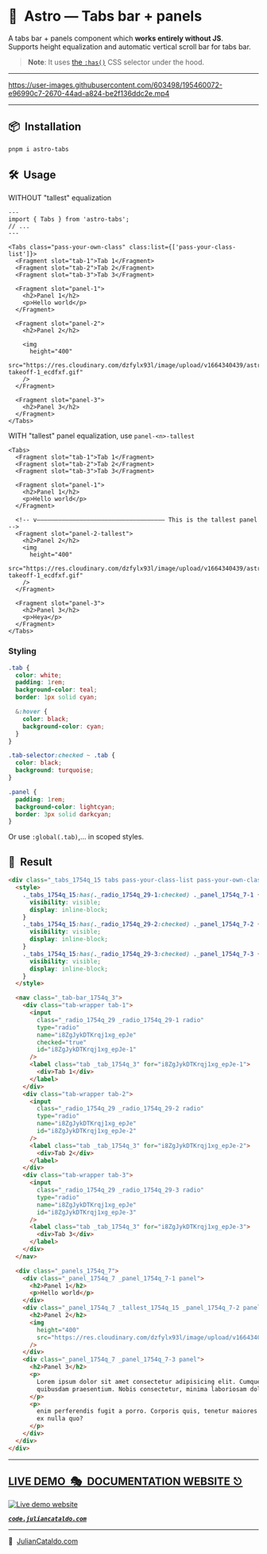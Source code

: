 # 🚀  Astro — Tabs bar + panels

A tabs bar + panels component which **works entirely without JS**.  
Supports height equalization and automatic vertical scroll bar for tabs bar.

> **Note**: It uses [the `:has()`](https://caniuse.com/css-has) CSS selector under the hood.

---

https://user-images.githubusercontent.com/603498/195460072-e96990c7-2670-44ad-a824-be2f136ddc2e.mp4

---

## 📦  Installation

```sh
pnpm i astro-tabs
```

## 🛠  Usage

WITHOUT "tallest" equalization

```astro
---
import { Tabs } from 'astro-tabs';
// ...
---

<Tabs class="pass-your-own-class" class:list={['pass-your-class-list']}>
  <Fragment slot="tab-1">Tab 1</Fragment>
  <Fragment slot="tab-2">Tab 2</Fragment>
  <Fragment slot="tab-3">Tab 3</Fragment>

  <Fragment slot="panel-1">
    <h2>Panel 1</h2>
    <p>Hello world</p>
  </Fragment>

  <Fragment slot="panel-2">
    <h2>Panel 2</h2>

    <img
      height="400"
      src="https://res.cloudinary.com/dzfylx93l/image/upload/v1664340439/astro-takeoff-1_ecdfxf.gif"
    />
  </Fragment>

  <Fragment slot="panel-3">
    <h2>Panel 3</h2>
  </Fragment>
</Tabs>
```

WITH "tallest" panel equalization, use `panel-<n>-tallest`

```astro
<Tabs>
  <Fragment slot="tab-1">Tab 1</Fragment>
  <Fragment slot="tab-2">Tab 2</Fragment>
  <Fragment slot="tab-3">Tab 3</Fragment>

  <Fragment slot="panel-1">
    <h2>Panel 1</h2>
    <p>Hello world</p>
  </Fragment>

  <!-- v———————————————————————————————————— This is the tallest panel -->
  <Fragment slot="panel-2-tallest">
    <h2>Panel 2</h2>
    <img
      height="400"
      src="https://res.cloudinary.com/dzfylx93l/image/upload/v1664340439/astro-takeoff-1_ecdfxf.gif"
    />
  </Fragment>

  <Fragment slot="panel-3">
    <h2>Panel 3</h2>
    <p>Heya</p>
  </Fragment>
</Tabs>
```

### Styling

```scss
.tab {
  color: white;
  padding: 1rem;
  background-color: teal;
  border: 1px solid cyan;

  &:hover {
    color: black;
    background-color: cyan;
  }
}

.tab-selector:checked ~ .tab {
  color: black;
  background: turquoise;
}

.panel {
  padding: 1rem;
  background-color: lightcyan;
  border: 3px solid darkcyan;
}
```

Or use `:global(.tab)`,… in scoped styles.

## 🎉  Result

```html
<div class="_tabs_1754q_15 tabs pass-your-class-list pass-your-own-class">
  <style>
    ._tabs_1754q_15:has(._radio_1754q_29-1:checked) ._panel_1754q_7-1 {
      visibility: visible;
      display: inline-block;
    }
    ._tabs_1754q_15:has(._radio_1754q_29-2:checked) ._panel_1754q_7-2 {
      visibility: visible;
      display: inline-block;
    }
    ._tabs_1754q_15:has(._radio_1754q_29-3:checked) ._panel_1754q_7-3 {
      visibility: visible;
      display: inline-block;
    }
  </style>

  <nav class="_tab-bar_1754q_3">
    <div class="tab-wrapper tab-1">
      <input
        class="_radio_1754q_29 _radio_1754q_29-1 radio"
        type="radio"
        name="i8ZgJykDTKrqj1xg_epJe"
        checked="true"
        id="i8ZgJykDTKrqj1xg_epJe-1"
      />
      <label class="tab _tab_1754q_3" for="i8ZgJykDTKrqj1xg_epJe-1">
        <div>Tab 1</div>
      </label>
    </div>
    <div class="tab-wrapper tab-2">
      <input
        class="_radio_1754q_29 _radio_1754q_29-2 radio"
        type="radio"
        name="i8ZgJykDTKrqj1xg_epJe"
        id="i8ZgJykDTKrqj1xg_epJe-2"
      />
      <label class="tab _tab_1754q_3" for="i8ZgJykDTKrqj1xg_epJe-2">
        <div>Tab 2</div>
      </label>
    </div>
    <div class="tab-wrapper tab-3">
      <input
        class="_radio_1754q_29 _radio_1754q_29-3 radio"
        type="radio"
        name="i8ZgJykDTKrqj1xg_epJe"
        id="i8ZgJykDTKrqj1xg_epJe-3"
      />
      <label class="tab _tab_1754q_3" for="i8ZgJykDTKrqj1xg_epJe-3">
        <div>Tab 3</div>
      </label>
    </div>
  </nav>

  <div class="_panels_1754q_7">
    <div class="_panel_1754q_7 _panel_1754q_7-1 panel">
      <h2>Panel 1</h2>
      <p>Hello world</p>
    </div>
    <div class="_panel_1754q_7 _tallest_1754q_15 _panel_1754q_7-2 panel">
      <h2>Panel 2</h2>
      <img
        height="400"
        src="https://res.cloudinary.com/dzfylx93l/image/upload/v1664340439/astro-takeoff-1_ecdfxf.gif"
      />
    </div>
    <div class="_panel_1754q_7 _panel_1754q_7-3 panel">
      <h2>Panel 3</h2>
      <p>
        Lorem ipsum dolor sit amet consectetur adipisicing elit. Cumque deserunt
        quibusdam praesentium. Nobis consectetur, minima laboriosam doloremque.
      </p>
      <p>
        enim perferendis fugit a porro. Corporis quis, tenetur maiores explicabo
        ex nulla quo?
      </p>
    </div>
  </div>
</div>
```

<div class="git-footer">

---

## [LIVE DEMO  🎭  DOCUMENTATION WEBSITE ⎋](https://code.juliancataldo.com/)

[![Live demo website](https://code.juliancataldo.com/poster.png)](https://code.juliancataldo.com)

**_[`code.juliancataldo.com`](https://code.juliancataldo.com/)_**

---

🔗  [JulianCataldo.com](https://www.juliancataldo.com/)

</div>
